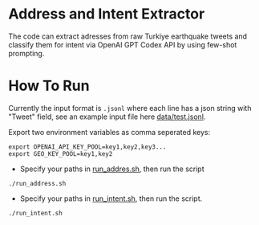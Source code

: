 # Address and Intent Extractor

The code can extract adresses from raw Turkiye earthquake tweets and classify them for intent via OpenAI GPT Codex API by using few-shot prompting.

# How To Run

Currently the input format is `.jsonl` where each line has a json string with "Tweet" field, see an example input file here [data/test.jsonl](./data/test.jsonl).

Export two environment variables as comma seperated keys:

```SHELL
export OPENAI_API_KEY_POOL=key1,key2,key3...
export GEO_KEY_POOL=key1,key2
```

- Specify your paths in [run_addres.sh](./run_address.sh), then run the script
```SHELL
./run_address.sh
```

- Specify your paths in [run_intent.sh](./run_intent.sh), then run the script.
```SHELL
./run_intent.sh
```